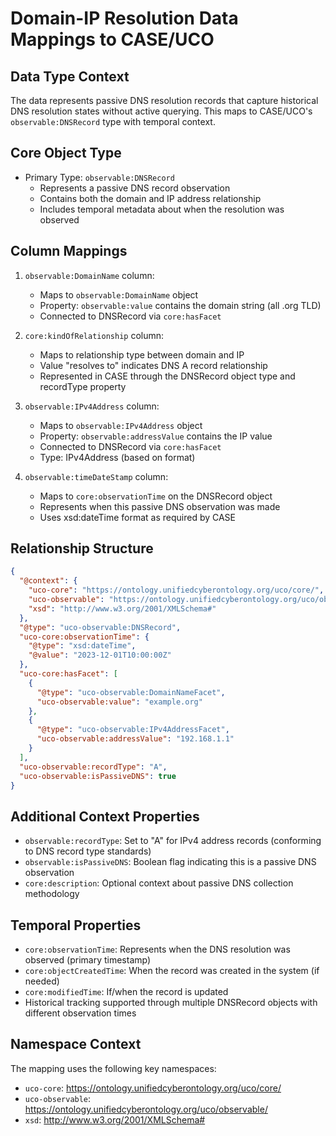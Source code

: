 # Domain-IP Resolution Data Mappings to CASE/UCO

## Data Type Context
The data represents passive DNS resolution records that capture historical DNS resolution states without active querying. This maps to CASE/UCO's `observable:DNSRecord` type with temporal context.

## Core Object Type
- Primary Type: `observable:DNSRecord`
  - Represents a passive DNS record observation
  - Contains both the domain and IP address relationship
  - Includes temporal metadata about when the resolution was observed

## Column Mappings

1. `observable:DomainName` column:
   - Maps to `observable:DomainName` object
   - Property: `observable:value` contains the domain string (all .org TLD)
   - Connected to DNSRecord via `core:hasFacet`

2. `core:kindOfRelationship` column:
   - Maps to relationship type between domain and IP
   - Value "resolves to" indicates DNS A record relationship
   - Represented in CASE through the DNSRecord object type and recordType property

3. `observable:IPv4Address` column:
   - Maps to `observable:IPv4Address` object
   - Property: `observable:addressValue` contains the IP value
   - Connected to DNSRecord via `core:hasFacet`
   - Type: IPv4Address (based on format)

4. `observable:timeDateStamp` column:
   - Maps to `core:observationTime` on the DNSRecord object
   - Represents when this passive DNS observation was made
   - Uses xsd:dateTime format as required by CASE

## Relationship Structure
```json
{
  "@context": {
    "uco-core": "https://ontology.unifiedcyberontology.org/uco/core/",
    "uco-observable": "https://ontology.unifiedcyberontology.org/uco/observable/",
    "xsd": "http://www.w3.org/2001/XMLSchema#"
  },
  "@type": "uco-observable:DNSRecord",
  "uco-core:observationTime": {
    "@type": "xsd:dateTime",
    "@value": "2023-12-01T10:00:00Z"
  },
  "uco-core:hasFacet": [
    {
      "@type": "uco-observable:DomainNameFacet",
      "uco-observable:value": "example.org"
    },
    {
      "@type": "uco-observable:IPv4AddressFacet",
      "uco-observable:addressValue": "192.168.1.1"
    }
  ],
  "uco-observable:recordType": "A",
  "uco-observable:isPassiveDNS": true
}
```

## Additional Context Properties
- `observable:recordType`: Set to "A" for IPv4 address records (conforming to DNS record type standards)
- `observable:isPassiveDNS`: Boolean flag indicating this is a passive DNS observation
- `core:description`: Optional context about passive DNS collection methodology

## Temporal Properties
- `core:observationTime`: Represents when the DNS resolution was observed (primary timestamp)
- `core:objectCreatedTime`: When the record was created in the system (if needed)
- `core:modifiedTime`: If/when the record is updated
- Historical tracking supported through multiple DNSRecord objects with different observation times

## Namespace Context
The mapping uses the following key namespaces:
- `uco-core`: https://ontology.unifiedcyberontology.org/uco/core/
- `uco-observable`: https://ontology.unifiedcyberontology.org/uco/observable/
- `xsd`: http://www.w3.org/2001/XMLSchema#